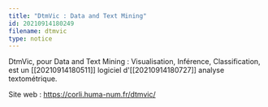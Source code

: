 ```yaml
---
title: "DtmVic : Data and Text Mining"
id: 20210914180249
filename: dtmvic
type: notice
---
```


DtmVic, pour Data and Text Mining : Visualisation, Inférence, Classification, est un [[20210914180511]] logiciel d'[[20210914180727]] analyse textométrique.

Site web : <https://corli.huma-num.fr/dtmvic/> 

